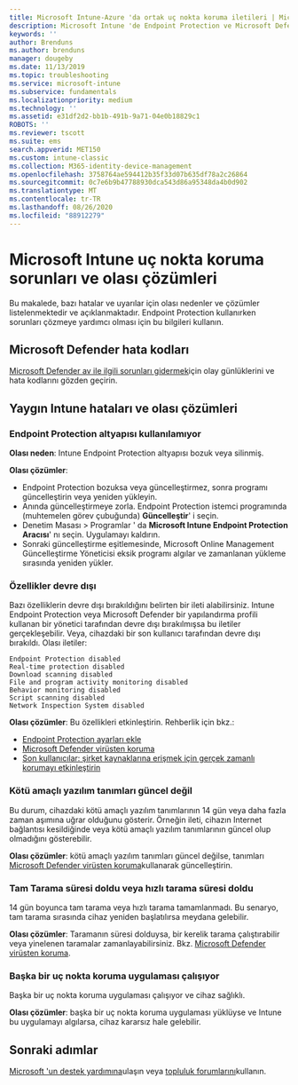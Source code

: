 ```yaml
---
title: Microsoft Intune-Azure 'da ortak uç nokta koruma iletileri | Microsoft Docs
description: Microsoft Intune 'de Endpoint Protection ve Microsoft Defender kullanırken ve sorun giderirken ortak iletilere ve olası çözüme bakın.
keywords: ''
author: Brenduns
ms.author: brenduns
manager: dougeby
ms.date: 11/13/2019
ms.topic: troubleshooting
ms.service: microsoft-intune
ms.subservice: fundamentals
ms.localizationpriority: medium
ms.technology: ''
ms.assetid: e31df2d2-bb1b-491b-9a71-04e0b18829c1
ROBOTS: ''
ms.reviewer: tscott
ms.suite: ems
search.appverid: MET150
ms.custom: intune-classic
ms.collection: M365-identity-device-management
ms.openlocfilehash: 3758764ae594412b35f33d07b635df78a2c26864
ms.sourcegitcommit: 0c7e6b9b47788930dca543d86a95348da4b0d902
ms.translationtype: MT
ms.contentlocale: tr-TR
ms.lasthandoff: 08/26/2020
ms.locfileid: "88912279"
---
```

# <a name="endpoint-protection-issues-and-possible-solutions-in-microsoft-intune"></a>Microsoft Intune uç nokta koruma sorunları ve olası çözümleri

Bu makalede, bazı hatalar ve uyarılar için olası nedenler ve çözümler listelenmektedir ve açıklanmaktadır. Endpoint Protection kullanırken sorunları çözmeye yardımcı olması için bu bilgileri kullanın.

## <a name="microsoft-defender-error-codes"></a>Microsoft Defender hata kodları

[Microsoft Defender av ile ilgili sorunları gidermek](/windows/security/threat-protection/windows-defender-antivirus/troubleshoot-windows-defender-antivirus)için olay günlüklerini ve hata kodlarını gözden geçirin.

## <a name="common-intune-errors-and-possible-resolutions"></a>Yaygın Intune hataları ve olası çözümleri

### <a name="endpoint-protection-engine-unavailable"></a>Endpoint Protection altyapısı kullanılamıyor

**Olası neden**: Intune Endpoint Protection altyapısı bozuk veya silinmiş.

**Olası çözümler**:

- Endpoint Protection bozuksa veya güncelleştirmez, sonra programı güncelleştirin veya yeniden yükleyin.
- Anında güncelleştirmeye zorla. Endpoint Protection istemci programında (muhtemelen görev çubuğunda) **Güncelleştir**' i seçin.
- Denetim Masası > Programlar ' da **Microsoft Intune Endpoint Protection Aracısı**' nı seçin. Uygulamayı kaldırın.
- Sonraki güncelleştirme eşitlemesinde, Microsoft Online Management Güncelleştirme Yöneticisi eksik programı algılar ve zamanlanan yükleme sırasında yeniden yükler.

### <a name="features-are-disabled"></a>Özellikler devre dışı

Bazı özelliklerin devre dışı bırakıldığını belirten bir ileti alabilirsiniz. Intune Endpoint Protection veya Microsoft Defender bir yapılandırma profili kullanan bir yönetici tarafından devre dışı bırakılmışsa bu iletiler gerçekleşebilir. Veya, cihazdaki bir son kullanıcı tarafından devre dışı bırakıldı. Olası iletiler:

`Endpoint Protection disabled`  
`Real-time protection disabled`  
`Download scanning disabled`  
`File and program activity monitoring disabled`  
`Behavior monitoring disabled`  
`Script scanning disabled`  
`Network Inspection System disabled`  

**Olası çözümler**: Bu özellikleri etkinleştirin. Rehberlik için bkz.:

- [Endpoint Protection ayarları ekle](../protect/endpoint-protection-configure.md)
- [Microsoft Defender virüsten koruma](../configuration/device-restrictions-windows-10.md#microsoft-defender-antivirus)
- [Son kullanıcılar: şirket kaynaklarına erişmek için gerçek zamanlı korumayı etkinleştirin](../user-help/turn-on-defender-windows.md)

### <a name="malware-definitions-out-of-date"></a>Kötü amaçlı yazılım tanımları güncel değil

Bu durum, cihazdaki kötü amaçlı yazılım tanımlarının 14 gün veya daha fazla zaman aşımına uğrar olduğunu gösterir. Örneğin ileti, cihazın Internet bağlantısı kesildiğinde veya kötü amaçlı yazılım tanımlarının güncel olup olmadığını gösterebilir.

**Olası çözümler**: kötü amaçlı yazılım tanımları güncel değilse, tanımları [Microsoft Defender virüsten koruma](../configuration/device-restrictions-windows-10.md#microsoft-defender-antivirus)kullanarak güncelleştirin.

### <a name="full-scan-overdue-or-quick-scan-overdue"></a>Tam Tarama süresi doldu veya hızlı tarama süresi doldu

14 gün boyunca tam tarama veya hızlı tarama tamamlanmadı. Bu senaryo, tam tarama sırasında cihaz yeniden başlatılırsa meydana gelebilir.

**Olası çözümler**: Taramanın süresi dolduysa, bir kerelik tarama çalıştırabilir veya yinelenen taramalar zamanlayabilirsiniz. Bkz. [Microsoft Defender virüsten koruma](../configuration/device-restrictions-windows-10.md#microsoft-defender-antivirus).

### <a name="another-endpoint-protection-application-running"></a>Başka bir uç nokta koruma uygulaması çalışıyor

Başka bir uç nokta koruma uygulaması çalışıyor ve cihaz sağlıklı.

**Olası çözümler**: başka bir uç nokta koruma uygulaması yüklüyse ve Intune bu uygulamayı algılarsa, cihaz kararsız hale gelebilir.

## <a name="next-steps"></a>Sonraki adımlar

[Microsoft 'un destek yardımına](get-support.md)ulaşın veya [topluluk forumlarını](https://social.technet.microsoft.com/Forums/en-US/home?category=microsoftintune)kullanın.
